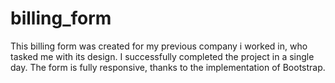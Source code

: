 # billing_form
This billing form was created for my previous company i worked in, who tasked me with its design. I successfully completed the project in a single day. The form is fully responsive, thanks to the implementation of Bootstrap.
